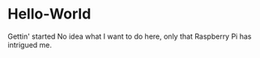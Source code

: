 # Hello-World
Gettin' started
No idea what I want to do here, only that Raspberry Pi has intrigued me.
